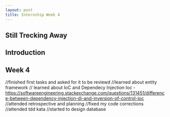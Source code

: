 ```yaml
---
layout: post
title: Internship Week 4
---
```

## Still Trecking Away
## Introduction 


## Week 4
//finished first tasks and asked for it to be reviewd 
//learned about entity framework 
// learned about IoC and Dependecy Injection
Ioc - https://softwareengineering.stackexchange.com/questions/131451/difference-between-dependency-injection-di-and-inversion-of-control-ioc
//attended retrospective and planning
//fixed my code corrections 
//attended tdd kata
//started to design database
